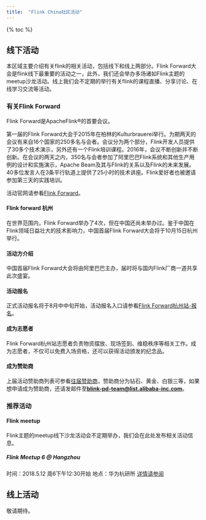 ```yaml
---
title:  "Flink China社区活动"
---
```


{% toc %}

## 线下活动

本区域主要介绍有关flink的相关活动，包括线下和线上两部分。Flink Forward大会是flink线下最重要的活动之一，此外，我们还会举办多场诸如Flink主题的meetup沙龙活动。线上我们会不定期的举行有关flink的课程直播、分享讨论、在线学习交流等活动。

###  有关Flink Forward
Flink Forward是ApacheFlink®的首要会议。

第一届的Flink Forward大会于2015年在柏林的Kulturbrauerei举行。为期两天的会议有来自16个国家的250多名与会者。会议分为两个部分，Flink开发人员提供了30多个技术演示，另外还有一个Flink培训课程。2016年，会议不断创新并不断创新。在会议的两天之内，350名与会者参加了阿里巴巴Flink系统和其他生产用例的设计和实施演示，Apache Beam及其与Flink的关系以及Flink的未来发展。40多位发言人在3条平行轨道上提供了25小时的技术讲座。Flink爱好者也被邀请参加第三天的实践培训。

活动官网请参看[Flink Forward][1]。

####  Flink forward 杭州
在世界范围内，Flink Forward举办了4次，但在中国还尚未举办过。鉴于中国在Flink领域日益壮大的技术影响力，中国首届Flink Forward大会将于10月15日杭州举行。

####  活动方介绍
中国首届Flink Forward大会将由阿里巴巴主办，届时将与国内Flink厂商一道共享此次盛宴。

####  活动报名
正式活动报名将于8月中中旬开始，活动报名入口请参看[Flink Forward杭州站-报名][2]。

####  成为志愿者
Flink Forward杭州站志愿者负责物资摆放、现场签到、维稳秩序等相关工作。成为志愿者，不仅可以免费入场资格，还可以获得活动颁发的纪念品。

####  成为赞助商
上届活动赞助商列表可参看[往届赞助商][3]，赞助商分为钻石、黄金、白银三等，如果想申请成为赞助商，还请发邮件至**blink-pd-team@list.alibaba-inc.com**。

###  推荐活动

####  Flink meetup
 Flink主题的meetup线下沙龙活动会不定期举办，我们会在此处发布相关活动信息。

##### Flink Meetup 6 @ Hangzhou
时间：2018.5.12 周6下午12:30开始
地点：华为杭研所
[详情请参阅][4]

##  线上活动
敬请期待。


[1]:https://flink-forward.org
[2]:https://www.baidu.com
[3]:https://sf-2018.flink-forward.org/sponsors/
[4]:https://www.meetup.com/Hangzhou-Apache-Spark-Meetup/events/249424093/
